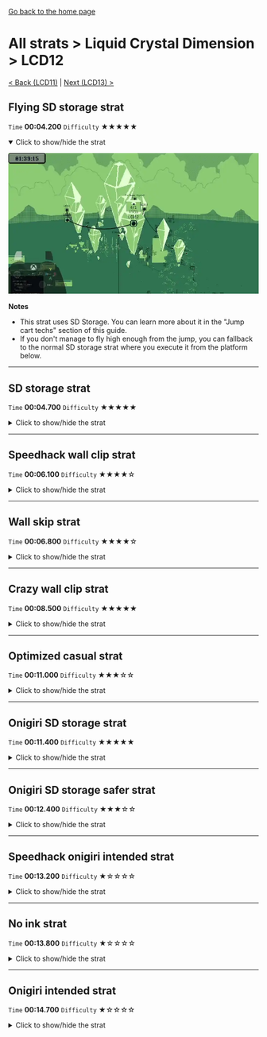 [Go back to the home page](https://github.com/Doublevil/scbspeedrun)

# All strats > Liquid Crystal Dimension > LCD12

[< Back (LCD11)](https://github.com/Doublevil/scbspeedrun/blob/main/levels/all_lvl/LCD/LCD11.md) | [Next (LCD13) >](https://github.com/Doublevil/scbspeedrun/blob/main/levels/all_lvl/LCD/LCD13.md)

## Flying SD storage strat

`Time` **00:04.200** `Difficulty` ★★★★★
<details open>
  <summary>Click to show/hide the strat</summary>

  [![Strat animation](https://github.com/Doublevil/scbspeedrun/blob/main/media/levels/LCD/LCD12_FlyingSDStrat.webp)](https://github.com/Doublevil/scbspeedrun/blob/main/media/levels/LCD/LCD12_FlyingSDStrat.mp4?raw=true)

  **Notes**
  - This strat uses SD Storage. You can learn more about it in the "Jump cart techs" section of this guide.
  - If you don't manage to fly high enough from the jump, you can fallback to the normal SD storage strat where you execute it from the platform below.
</details>

---
## SD storage strat

`Time` **00:04.700** `Difficulty` ★★★★★
<details>
  <summary>Click to show/hide the strat</summary>

  [![Strat animation](https://github.com/Doublevil/scbspeedrun/blob/main/media/levels/LCD/LCD12_SDStrat.webp)](https://github.com/Doublevil/scbspeedrun/blob/main/media/levels/LCD/LCD12_SDStrat.mp4?raw=true)

  **Notes**
  - This strat uses SD Storage. You can learn more about it in the "Jump cart techs" section of this guide.
</details>

---
## Speedhack wall clip strat

`Time` **00:06.100** `Difficulty` ★★★★☆
<details>
  <summary>Click to show/hide the strat</summary>

  [![Strat animation](https://github.com/Doublevil/scbspeedrun/blob/main/media/levels/LCD/LCD12_S_WallSkip.webp)](https://github.com/Doublevil/scbspeedrun/blob/main/media/levels/LCD/LCD12_S_WallSkip.mp4?raw=true)
</details>

---
## Wall skip strat

`Time` **00:06.800** `Difficulty` ★★★★☆
<details>
  <summary>Click to show/hide the strat</summary>

  [![Strat animation](https://github.com/Doublevil/scbspeedrun/blob/main/media/levels/LCD/LCD12_WallSkip.webp)](https://github.com/Doublevil/scbspeedrun/blob/main/media/levels/LCD/LCD12_WallSkip.mp4?raw=true)

  **Notes**
  - You don't have to do the wall clip on the first jump, but it saves a bit of time. If you go for it, make sure to jump out of the wall right after toggling back the ink. This counts as a normal jump (as if you were jumping off the ground, i.e. not a double-jump), and will allow you to avoid the glitch blocks.
  - In the same way, we use triple jumping after grabbing the last wall we use. Dashing up the wall is only just a little bit slower, so if you want to do it more consistently, try doing that instead.
</details>

---
## Crazy wall clip strat

`Time` **00:08.500** `Difficulty` ★★★★★
<details>
  <summary>Click to show/hide the strat</summary>

  [![Strat animation](https://github.com/Doublevil/scbspeedrun/blob/main/media/levels/LCD/LCD12_CrazyWallClip.webp)](https://github.com/Doublevil/scbspeedrun/blob/main/media/levels/LCD/LCD12_CrazyWallClip.mp4?raw=true)

  **Notes**
  - This one is just dumb.
  - There are 2 wall clips in that strat (the one on the first jump and the ceiling one).
  - The idea is to regen the dashes to be able to skip part of the level.
  - The ceiling wall clip is completely inconsistent.
  - Please don't try this at home.
</details>

---
## Optimized casual strat

`Time` **00:11.000** `Difficulty` ★★★☆☆
<details>
  <summary>Click to show/hide the strat</summary>

  [![Strat animation](https://github.com/Doublevil/scbspeedrun/blob/main/media/levels/LCD/LCD12_OptimizedCasual.webp)](https://github.com/Doublevil/scbspeedrun/blob/main/media/levels/LCD/LCD12_OptimizedCasual.mp4?raw=true)

  **Notes**
  - This is pretty much doing the level normally but in an optimized form.
</details>

---
## Onigiri SD storage strat

`Time` **00:11.400** `Difficulty` ★★★★★
<details>
  <summary>Click to show/hide the strat</summary>

  [![Strat animation](https://github.com/Doublevil/scbspeedrun/blob/main/media/levels/LCD/LCD12_SDSOnigiri.webp)](https://github.com/Doublevil/scbspeedrun/blob/main/media/levels/LCD/LCD12_SDSOnigiri.mp4?raw=true)

  **Notes**
  - This strat uses SD Storage. You can learn more about it in the "Jump cart techs" section of this guide.
  - It's not very visible, but the SD storage is performed just after dropping the onigiri. It is used to pick the onigiri back up, while gaining just enough height to make it to the vertical ink platform above.
  - This is all very precise. It takes lots of training to both place the onigiri just right, and perform the SD storage well enough to get enough height to reach the platform.
  - The SD storage must be extremely short, or you won't have enough dash left to reach the vertical ink platform.
</details>

---
## Onigiri SD storage safer strat

`Time` **00:12.400** `Difficulty` ★★★☆☆
<details>
  <summary>Click to show/hide the strat</summary>

  [![Strat animation](https://github.com/Doublevil/scbspeedrun/blob/main/media/levels/LCD/LCD12_SDSOnigiriSafe.webp)](https://github.com/Doublevil/scbspeedrun/blob/main/media/levels/LCD/LCD12_SDSOnigiriSafe.mp4?raw=true)

  **Notes**
  - This strat uses SD Storage. You can learn more about it in the "Jump cart techs" section of this guide.
  - This is a safer alternative to the Onigiri SD storage strat.
  - Instead of grabbing the ink platform above the glitchy ink, we grab in on the other side. This is slower but it's way easier to reach. It doesn't require a particularly precise SD storage.
</details>

---
## Speedhack onigiri intended strat

`Time` **00:13.200** `Difficulty` ★☆☆☆☆
<details>
  <summary>Click to show/hide the strat</summary>

  [![Strat animation](https://github.com/Doublevil/scbspeedrun/blob/main/media/levels/LCD/LCD12_S_OnigiriIntended.webp)](https://github.com/Doublevil/scbspeedrun/blob/main/media/levels/LCD/LCD12_S_OnigiriIntended.mp4?raw=true)
</details>

---
## No ink strat

`Time` **00:13.800** `Difficulty` ★☆☆☆☆
<details>
  <summary>Click to show/hide the strat</summary>

  [![Strat animation](https://github.com/Doublevil/scbspeedrun/blob/main/media/levels/LCD/LCD12_NoInk.webp)](https://github.com/Doublevil/scbspeedrun/blob/main/media/levels/LCD/LCD12_NoInk.mp4?raw=true)

  **Notes**
  - If you have trouble getting your ink toggles right, you can always fallback to this strat. It's very safe but also very slow.
</details>

---
## Onigiri intended strat

`Time` **00:14.700** `Difficulty` ★☆☆☆☆
<details>
  <summary>Click to show/hide the strat</summary>

  [![Strat animation](https://github.com/Doublevil/scbspeedrun/blob/main/media/levels/LCD/LCD12_OnigiriIntended.webp)](https://github.com/Doublevil/scbspeedrun/blob/main/media/levels/LCD/LCD12_OnigiriIntended.mp4?raw=true)
</details>
